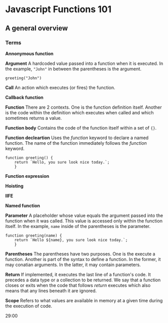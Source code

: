 # Javascript Functions 101
## A general overview

### Terms

**Annonymous function**


**Argument**
A hardcoded value passed into a function when it is executed.
In the example, `"John"` in between the parentheses is the argument.
```
greeting("John")
```

**Call**
An action which executes (or fires) the function.

**Callback function**


**Function**
There are 2 contexts. One is the function definition itself. Another is the code within the definition which executes when called and which sometimes returns a value.

**Function body**
Contains the code of the function itself within a set of `{}`.

**Function decleartion**
Uses the _function_ keyword to declare a named function. The name of the function immediately follows the _function_ keyword.
```
function greeting() {
    return `Hello, you sure look nice today.`;
    }
```

**Function expression**


**Hoisting**


**IIFE**


**Named function**


**Parameter**
A placeholder whose value equals the argument passed into the function when it was called. This value is accessed only within the function itself.
In the example, `name` inside of the parentheses is the parameter.
```
function greeting(name) {
    return `Hello ${name}, you sure look nice today.`;
    }
```

**Parentheses**
The parentheses have two purposes. One is the execute a function. Another is part of the syntax to define a function. In the former, it may conatian arguments. In the latter, it may contain parameters.

**Return**
If implemented, it executes the last line of a function's code. It precedes a data type or a collection to be returned. We say that a function closes or exits when the code that follows _return_ executes which also means that any lines beneath it are ignored.

**Scope**
Refers to what values are available in memory at a given time during the execution of code.


29:00